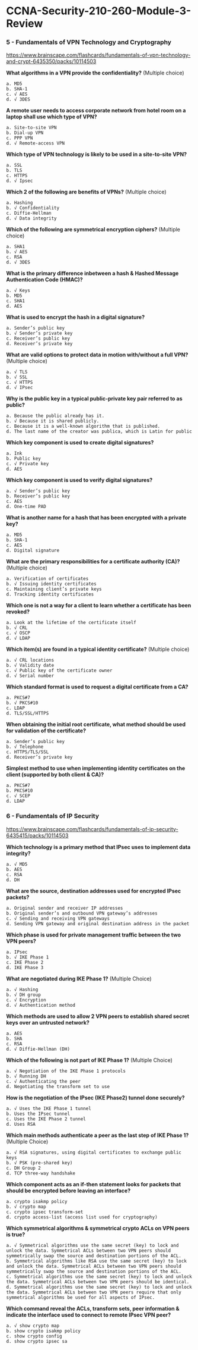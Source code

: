 # CCNA-Security-210-260-Module-3-Review
### 5 - Fundamentals of VPN Technology and Cryptography
https://www.brainscape.com/flashcards/fundamentals-of-vpn-technology-and-crypt-6435350/packs/10114503

**What algorithms in a VPN provide the confidentiality?** (Multiple choice)

    a. MD5
    b. SHA-1
    c. √ AES
    d. √ 3DES

**A remote user needs to access corporate network from hotel room on a laptop shall use which type of VPN?**

    a. Site-to-site VPN
    b. Dial-up VPN
    c. PPP VPN
    d. √ Remote-access VPN

**Which type of VPN technology is likely to be used in a site-to-site VPN?**

    a. SSL
    b. TLS
    c. HTTPS
    d. √ Ipsec

**Which 2 of the following are benefits of VPNs?** (Multiple choice)

    a. Hashing
    b. √ Confidentiality
    c. Diffie-Hellman
    d. √ Data integrity

**Which of the following are symmetrical encryption ciphers?** (Multiple choice)

    a. SHA1
    b. √ AES
    c. RSA
    d. √ 3DES

**What is the primary difference inbetween a hash & Hashed Message Authentication Code (HMAC)?**

    a. √ Keys
    b. MD5
    c. SHA1
    d. AES

**What is used to encrypt the hash in a digital signature?**

    a. Sender’s public key
    b. √ Sender’s private key
    c. Receiver’s public key
    d. Receiver’s private key

**What are valid options to protect data in motion with/without a full VPN?** (Multiple choice)

    a. √ TLS
    b. √ SSL
    c. √ HTTPS
    d. √ IPsec

**Why is the public key in a typical public-private key pair referred to as public?**

    a. Because the public already has it.
    b. √ Because it is shared publicly.
    c. Because it is a well-known algorithm that is published.
    d. The last name of the creator was publica, which is Latin for public

**Which key component is used to create digital signatures?**

    a. Ink
    b. Public key
    c. √ Private key
    d. AES

**Which key component is used to verify digital signatures?**

    a. √ Sender’s public key
    b. Receiver’s public key
    c. AES
    d. One-time PAD

**What is another name for a hash that has been encrypted with a private key?**

    a. MD5
    b. SHA-1
    c. AES
    d. Digital signature

**What are the primary responsibilities for a certificate authority (CA)?** (Multiple choice)

    a. Verification of certificates
    b. √ Issuing identity certificates
    c. Maintaining client’s private keys
    d. Tracking identity certificates

**Which one is not a way for a client to learn whether a certificate has been revoked?**

    a. Look at the lifetime of the certificate itself
    b. √ CRL
    c. √ OSCP
    d. √ LDAP

**Which item(s) are found in a typical identity certificate?** (Multiple choice)

    a. √ CRL locations
    b. √ Validity date
    c. √ Public key of the certificate owner
    d. √ Serial number

**Which standard format is used to request a digital certificate from a CA?**

    a. PKCS#7
    b. √ PKCS#10
    c. LDAP
    d. TLS/SSL/HTTPS

**When obtaining the initial root certificate, what method should be used for validation of the certificate?**

    a. Sender’s public key
    b. √ Telephone
    c. HTTPS/TLS/SSL
    d. Receiver’s private key

**Simplest method to use when implementing identity certificates on the client (supported by both client & CA)?**

    a. PKCS#7
    b. PKCS#10
    c. √ SCEP
    d. LDAP

### 6 - Fundamentals of IP Security
https://www.brainscape.com/flashcards/fundamentals-of-ip-security-6435415/packs/10114503

**Which technology is a primary method that IPsec uses to implement data integrity?**

    a. √ MD5
    b. AES
    c. RSA
    d. DH

**What are the source, destination addresses used for encrypted IPsec packets?**

    a. Original sender and receiver IP addresses
    b. Original sender’s and outbound VPN gateway’s addresses
    c. √ Sending and receiving VPN gateways
    d. Sending VPN gateway and original destination address in the packet

**Which phase is used for private management traffic between the two VPN peers?**

    a. IPsec
    b. √ IKE Phase 1
    c. IKE Phase 2
    d. IKE Phase 3

**What are negotiated during IKE Phase 1?** (Multiple Choice)

    a. √ Hashing
    b. √ DH group
    c. √ Encryption
    d. √ Authentication method

**Which methods are used to allow 2 VPN peers to establish shared secret keys over an untrusted network?**

    a. AES
    b. SHA
    c. RSA
    d. √ Diffie-Hellman (DH)

**Which of the following is not part of IKE Phase 1?** (Multiple Choice)

    a. √ Negotiation of the IKE Phase 1 protocols
    b. √ Running DH
    c. √ Authenticating the peer
    d. Negotiating the transform set to use

**How is the negotiation of the IPsec (IKE Phase2) tunnel done securely?**

    a. √ Uses the IKE Phase 1 tunnel
    b. Uses the IPsec tunnel
    c. Uses the IKE Phase 2 tunnel
    d. Uses RSA

**Which main methods authenticate a peer as the last step of IKE Phase 1?** (Multiple Choice)

    a. √ RSA signatures, using digital certificates to exchange public keys
    b. √ PSK (pre-shared key)
    c. DH Group 2
    d. TCP three-way handshake

**Which component acts as an if-then statement looks for packets that should be encrypted before leaving an interface?**

    a. crypto isakmp policy
    b. √ crypto map
    c. crypto ipsec transform-set
    d. crypto access-list (access list used for cryptography)

**Which symmetrical algorithms & symmetrical crypto ACLs on VPN peers is true?**

    a. √ Symmetrical algorithms use the same secret (key) to lock and unlock the data. Symmetrical ACLs between two VPN peers should symmetrically swap the source and destination portions of the ACL.
    b. Symmetrical algorithms like RSA use the same secret (key) to lock and unlock the data. Symmetrical ACLs between two VPN peers should symmetrically swap the source and destination portions of the ACL.
    c. Symmetrical algorithms use the same secret (key) to lock and unlock the data. Symmetrical ACLs between two VPN peers should be identical.
    d. Symmetrical algorithms use the same secret (key) to lock and unlock the data. Symmetrical ACLs between two VPN peers require that only symmetrical algorithms be used for all aspects of IPsec.

**Which command reveal the ACLs, transform sets, peer information & indicate the interface used to connect to remote IPsec VPN peer?**

    a. √ show crypto map
    b. show crypto isakmp policy
    c. show crypto config
    d. show crypto ipsec sa
